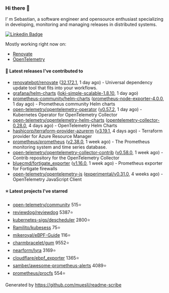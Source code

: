 ### Hi there 👋

I’ m Sebastian, a software engineer and opensource enthusiast specializing in developing, monitoring and managing releases in distributed systems.

[![Linkedin Badge](https://img.shields.io/badge/-LinkedIn-blue?style=flat&logo=Linkedin&logoColor=white&link=https://www.linkedin.com/in/sebastian-poxhofer/)](https://www.linkedin.com/in/sebastian-poxhofer/)

Mostly working right now on:
- [Renovate](https://github.com/renovatebot/renovate)
- [OpenTelemetry](https://github.com/open-telemetry)



#### 🚀 Latest releases I've contributed to

- [renovatebot/renovate](https://github.com/renovatebot/renovate) ([32.172.1](https://github.com/renovatebot/renovate/releases/tag/32.172.1), 1 day ago) - Universal dependency update tool that fits into your workflows.
- [grafana/helm-charts](https://github.com/grafana/helm-charts) ([loki-simple-scalable-1.8.10](https://github.com/grafana/helm-charts/releases/tag/loki-simple-scalable-1.8.10), 1 day ago)
- [prometheus-community/helm-charts](https://github.com/prometheus-community/helm-charts) ([prometheus-node-exporter-4.0.0](https://github.com/prometheus-community/helm-charts/releases/tag/prometheus-node-exporter-4.0.0), 1 day ago) - Prometheus community Helm charts
- [open-telemetry/opentelemetry-operator](https://github.com/open-telemetry/opentelemetry-operator) ([v0.57.2](https://github.com/open-telemetry/opentelemetry-operator/releases/tag/v0.57.2), 1 day ago) - Kubernetes Operator for OpenTelemetry Collector
- [open-telemetry/opentelemetry-helm-charts](https://github.com/open-telemetry/opentelemetry-helm-charts) ([opentelemetry-collector-0.28.0](https://github.com/open-telemetry/opentelemetry-helm-charts/releases/tag/opentelemetry-collector-0.28.0), 4 days ago) - OpenTelemetry Helm Charts
- [hashicorp/terraform-provider-azurerm](https://github.com/hashicorp/terraform-provider-azurerm) ([v3.19.1](https://github.com/hashicorp/terraform-provider-azurerm/releases/tag/v3.19.1), 4 days ago) - Terraform provider for Azure Resource Manager
- [prometheus/prometheus](https://github.com/prometheus/prometheus) ([v2.38.0](https://github.com/prometheus/prometheus/releases/tag/v2.38.0), 1 week ago) - The Prometheus monitoring system and time series database.
- [open-telemetry/opentelemetry-collector-contrib](https://github.com/open-telemetry/opentelemetry-collector-contrib) ([v0.58.0](https://github.com/open-telemetry/opentelemetry-collector-contrib/releases/tag/v0.58.0), 1 week ago) - Contrib repository for the OpenTelemetry Collector
- [bluecmd/fortigate_exporter](https://github.com/bluecmd/fortigate_exporter) ([v1.16.0](https://github.com/bluecmd/fortigate_exporter/releases/tag/v1.16.0), 1 week ago) - Prometheus exporter for Fortigate firewalls
- [open-telemetry/opentelemetry-js](https://github.com/open-telemetry/opentelemetry-js) ([experimental/v0.31.0](https://github.com/open-telemetry/opentelemetry-js/releases/tag/experimental%2Fv0.31.0), 4 weeks ago) - OpenTelemetry JavaScript Client

#### ⭐ Latest projects I've starred

- [open-telemetry/community](https://github.com/open-telemetry/community) 515⭐
- [reviewdog/reviewdog](https://github.com/reviewdog/reviewdog) 5387⭐
- [kubernetes-sigs/descheduler](https://github.com/kubernetes-sigs/descheduler) 2800⭐
- [Ramilito/kubesess](https://github.com/Ramilito/kubesess) 75⭐
- [mikeroyal/eBPF-Guide](https://github.com/mikeroyal/eBPF-Guide) 116⭐
- [charmbracelet/gum](https://github.com/charmbracelet/gum) 9552⭐
- [nearform/lyra](https://github.com/nearform/lyra) 3169⭐
- [cloudflare/ebpf_exporter](https://github.com/cloudflare/ebpf_exporter) 1365⭐
- [samber/awesome-prometheus-alerts](https://github.com/samber/awesome-prometheus-alerts) 4089⭐
- [prometheus/procfs](https://github.com/prometheus/procfs) 554⭐



Generated by https://github.com/muesli/readme-scribe
